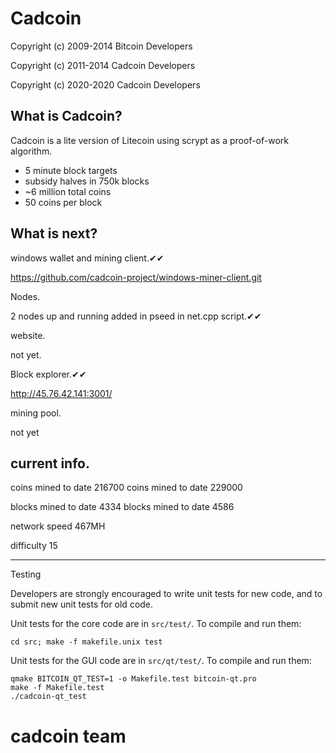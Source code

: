 Cadcoin 
=======

Copyright (c) 2009-2014 Bitcoin Developers

Copyright (c) 2011-2014 Cadcoin Developers

Copyright (c) 2020-2020 Cadcoin Developers


What is Cadcoin?
----------------

Cadcoin is a lite version of Litecoin using scrypt as a proof-of-work algorithm.
 - 5 minute block targets
 - subsidy halves in 750k blocks
 - ~6 million total coins
 - 50 coins per block

What is next?
-------------

windows wallet and mining client.✔✔

https://github.com/cadcoin-project/windows-miner-client.git

Nodes.

2 nodes up and running added in pseed in net.cpp script.✔✔

website.

not yet.

Block explorer.✔✔

http://45.76.42.141:3001/


mining pool.

not yet


current info.
-------------

coins mined to date 216700
coins mined to date 229000

blocks mined to date 4334
blocks mined to date 4586

network speed 467MH

difficulty 15

-------------------------------------------------------------------------------------------------------------------------

Testing

Developers are strongly encouraged to write unit tests for new code, and to
submit new unit tests for old code.

Unit tests for the core code are in `src/test/`. To compile and run them:

    cd src; make -f makefile.unix test

Unit tests for the GUI code are in `src/qt/test/`. To compile and run them:

    qmake BITCOIN_QT_TEST=1 -o Makefile.test bitcoin-qt.pro
    make -f Makefile.test
    ./cadcoin-qt_test

# cadcoin team

